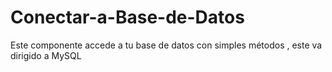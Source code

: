 # Conectar-a-Base-de-Datos
Este componente accede a tu base de datos con simples métodos , este va dirigido a MySQL
